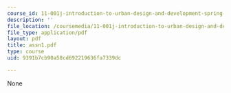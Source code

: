 ```yaml
---
course_id: 11-001j-introduction-to-urban-design-and-development-spring-2006
description: ''
file_location: /coursemedia/11-001j-introduction-to-urban-design-and-development-spring-2006/9391b7cb90a58cd692219636fa7339dc_assn1.pdf
file_type: application/pdf
layout: pdf
title: assn1.pdf
type: course
uid: 9391b7cb90a58cd692219636fa7339dc

---
```

None